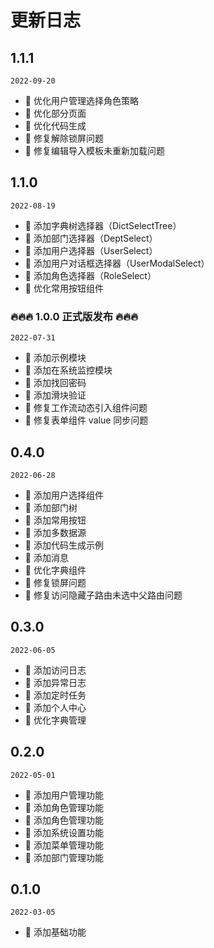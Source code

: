 # 更新日志

## 1.1.1

`2022-09-20`

- 🌟 优化用户管理选择角色策略
- 🌟 优化部分页面
- 🌟 优化代码生成
- 🐞 修复解除锁屏问题
- 🐞 修复编辑导入模板未重新加载问题

## 1.1.0

`2022-08-19`

- 🌟 添加字典树选择器（DictSelectTree）
- 🌟 添加部门选择器（DeptSelect）
- 🌟 添加用户选择器（UserSelect）
- 🌟 添加用户对话框选择器（UserModalSelect）
- 🌟 添加角色选择器（RoleSelect）
- 🌟 优化常用按钮组件

### 🔥🔥🔥 1.0.0 正式版发布 🔥🔥🔥

`2022-07-31`

- 🌟 添加示例模块
- 🌟 添加在系统监控模块
- 🌟 添加找回密码
- 🌟 添加滑块验证
- 🐞 修复工作流动态引入组件问题
- 🐞 修复表单组件 value 同步问题

## 0.4.0

`2022-06-28`

- 🌟 添加用户选择组件
- 🌟 添加部门树
- 🌟 添加常用按钮
- 🌟 添加多数据源
- 🌟 添加代码生成示例
- 🌟 添加消息
- 🌟 优化字典组件
- 🐞 修复锁屏问题
- 🐞 修复访问隐藏子路由未选中父路由问题

## 0.3.0

`2022-06-05`

- 🌟 添加访问日志
- 🌟 添加异常日志
- 🌟 添加定时任务
- 🌟 添加个人中心
- 🌟 优化字典管理

## 0.2.0

`2022-05-01`

- 🌟 添加用户管理功能
- 🌟 添加角色管理功能
- 🌟 添加角色管理功能
- 🌟 添加系统设置功能
- 🌟 添加菜单管理功能
- 🌟 添加部门管理功能

## 0.1.0

`2022-03-05`

- 🌟 添加基础功能
